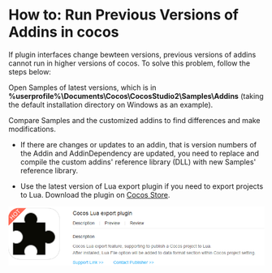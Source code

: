 # How to: Run Previous Versions of Addins in cocos #

If plugin interfaces change bewteen versions, previous versions of addins cannot run in higher versions of cocos. To solve this problem, follow the steps below: 

Open Samples of latest versions, which is in **%userprofile%\Documents\Cocos\CocosStudio2\Samples\Addins** (taking the default installation directory on Windows as an example).

Compare Samples and the customized addins to find differences and make modifications. 

- If there are changes or updates to an addin, that is version numbers of the Addin and AddinDependency are updated, you need to replace and compile the custom addins' reference library (DLL) with new Samples' reference library.  

- Use the latest version of Lua export plugin if you need to export projects to Lua. Download the plugin on [Cocos Store](http://store.cocos.com/).

![image](res_en/image001.png) 

